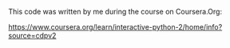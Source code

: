This code was written by me during the course on Coursera.Org:

https://www.coursera.org/learn/interactive-python-2/home/info?source=cdpv2
